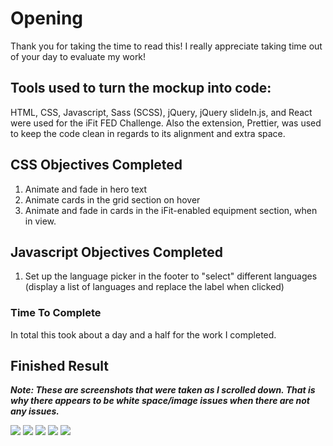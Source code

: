 # Opening

Thank you for taking the time to read this! I really appreciate taking time out of your day to evaluate my work!

## Tools used to turn the mockup into code:

HTML, CSS, Javascript, Sass (SCSS), jQuery, jQuery slideIn.js, and React were used for the iFit FED Challenge. Also the extension, Prettier, was used to keep the code clean in regards to its alignment and extra space.

## CSS Objectives Completed

1. Animate and fade in hero text
2. Animate cards in the grid section on hover
3. Animate and fade in cards in the iFit-enabled equipment section, when in view.

## Javascript Objectives Completed

1. Set up the language picker in the footer to "select" different languages (display a list of languages and replace the label when clicked)

### Time To Complete

In total this took about a day and a half for the work I completed.

## Finished Result

***Note: These are screenshots that were taken as I scrolled down. That is why there appears to be white space/image issues when there are not any issues.***

![](https://user-images.githubusercontent.com/29030325/83676379-6c0e3c00-a58f-11ea-9c7a-b29b23949d11.png)
![](https://user-images.githubusercontent.com/29030325/83676366-69134b80-a58f-11ea-9e77-d19a6067cbc8.png)
![](https://user-images.githubusercontent.com/29030325/83676370-6a447880-a58f-11ea-903a-b974661d47fc.png)
![](https://user-images.githubusercontent.com/29030325/83676375-6b75a580-a58f-11ea-8962-368e2a0ba39b.png)
![](https://user-images.githubusercontent.com/29030325/83676376-6b75a580-a58f-11ea-8278-f3725b260a54.png)

